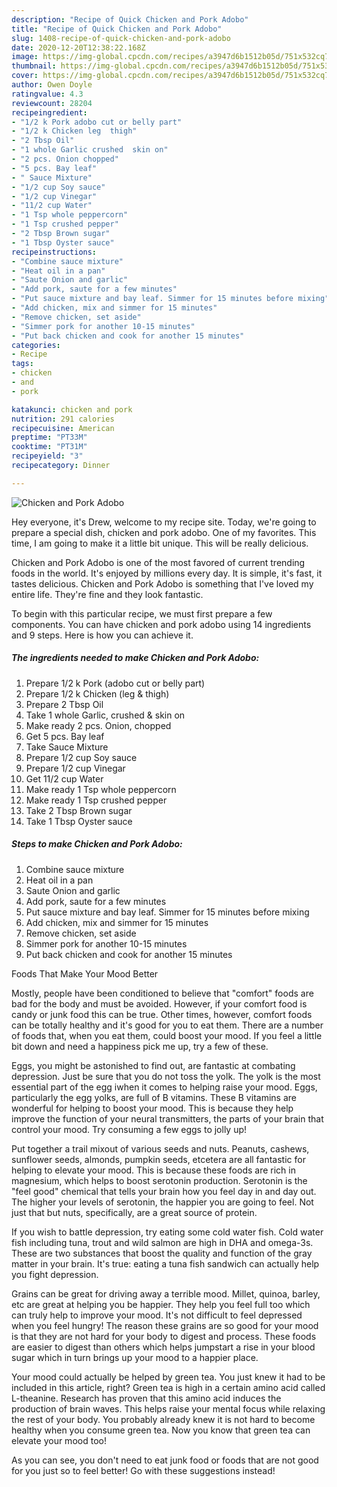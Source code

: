```yaml
---
description: "Recipe of Quick Chicken and Pork Adobo"
title: "Recipe of Quick Chicken and Pork Adobo"
slug: 1408-recipe-of-quick-chicken-and-pork-adobo
date: 2020-12-20T12:38:22.168Z
image: https://img-global.cpcdn.com/recipes/a3947d6b1512b05d/751x532cq70/chicken-and-pork-adobo-recipe-main-photo.jpg
thumbnail: https://img-global.cpcdn.com/recipes/a3947d6b1512b05d/751x532cq70/chicken-and-pork-adobo-recipe-main-photo.jpg
cover: https://img-global.cpcdn.com/recipes/a3947d6b1512b05d/751x532cq70/chicken-and-pork-adobo-recipe-main-photo.jpg
author: Owen Doyle
ratingvalue: 4.3
reviewcount: 28204
recipeingredient:
- "1/2 k Pork adobo cut or belly part"
- "1/2 k Chicken leg  thigh"
- "2 Tbsp Oil"
- "1 whole Garlic crushed  skin on"
- "2 pcs. Onion chopped"
- "5 pcs. Bay leaf"
- " Sauce Mixture"
- "1/2 cup Soy sauce"
- "1/2 cup Vinegar"
- "11/2 cup Water"
- "1 Tsp whole peppercorn"
- "1 Tsp crushed pepper"
- "2 Tbsp Brown sugar"
- "1 Tbsp Oyster sauce"
recipeinstructions:
- "Combine sauce mixture"
- "Heat oil in a pan"
- "Saute Onion and garlic"
- "Add pork, saute for a few minutes"
- "Put sauce mixture and bay leaf. Simmer for 15 minutes before mixing"
- "Add chicken, mix and simmer for 15 minutes"
- "Remove chicken, set aside"
- "Simmer pork for another 10-15 minutes"
- "Put back chicken and cook for another 15 minutes"
categories:
- Recipe
tags:
- chicken
- and
- pork

katakunci: chicken and pork 
nutrition: 291 calories
recipecuisine: American
preptime: "PT33M"
cooktime: "PT31M"
recipeyield: "3"
recipecategory: Dinner

---
```



![Chicken and Pork Adobo](https://img-global.cpcdn.com/recipes/a3947d6b1512b05d/751x532cq70/chicken-and-pork-adobo-recipe-main-photo.jpg)

Hey everyone, it's Drew, welcome to my recipe site. Today, we're going to prepare a special dish, chicken and pork adobo. One of my favorites. This time, I am going to make it a little bit unique. This will be really delicious.

Chicken and Pork Adobo is one of the most favored of current trending foods in the world. It's enjoyed by millions every day. It is simple, it's fast, it tastes delicious. Chicken and Pork Adobo is something that I've loved my entire life. They're fine and they look fantastic.




To begin with this particular recipe, we must first prepare a few components. You can have chicken and pork adobo using 14 ingredients and 9 steps. Here is how you can achieve it.

<!--inarticleads1-->

##### The ingredients needed to make Chicken and Pork Adobo:

1. Prepare 1/2 k Pork (adobo cut or belly part)
1. Prepare 1/2 k Chicken (leg &amp; thigh)
1. Prepare 2 Tbsp Oil
1. Take 1 whole Garlic, crushed &amp; skin on
1. Make ready 2 pcs. Onion, chopped
1. Get 5 pcs. Bay leaf
1. Take  Sauce Mixture
1. Prepare 1/2 cup Soy sauce
1. Prepare 1/2 cup Vinegar
1. Get 11/2 cup Water
1. Make ready 1 Tsp whole peppercorn
1. Make ready 1 Tsp crushed pepper
1. Take 2 Tbsp Brown sugar
1. Take 1 Tbsp Oyster sauce




<!--inarticleads2-->

##### Steps to make Chicken and Pork Adobo:

1. Combine sauce mixture
1. Heat oil in a pan
1. Saute Onion and garlic
1. Add pork, saute for a few minutes
1. Put sauce mixture and bay leaf. Simmer for 15 minutes before mixing
1. Add chicken, mix and simmer for 15 minutes
1. Remove chicken, set aside
1. Simmer pork for another 10-15 minutes
1. Put back chicken and cook for another 15 minutes




Foods That Make Your Mood Better


Mostly, people have been conditioned to believe that "comfort" foods are bad for the body and must be avoided. However, if your comfort food is candy or junk food this can be true. Other times, however, comfort foods can be totally healthy and it's good for you to eat them. There are a number of foods that, when you eat them, could boost your mood. If you feel a little bit down and need a happiness pick me up, try a few of these.

Eggs, you might be astonished to find out, are fantastic at combating depression. Just be sure that you do not toss the yolk. The yolk is the most essential part of the egg iwhen it comes to helping raise your mood. Eggs, particularly the egg yolks, are full of B vitamins. These B vitamins are wonderful for helping to boost your mood. This is because they help improve the function of your neural transmitters, the parts of your brain that control your mood. Try consuming a few eggs to jolly up!

Put together a trail mixout of various seeds and nuts. Peanuts, cashews, sunflower seeds, almonds, pumpkin seeds, etcetera are all fantastic for helping to elevate your mood. This is because these foods are rich in magnesium, which helps to boost serotonin production. Serotonin is the "feel good" chemical that tells your brain how you feel day in and day out. The higher your levels of serotonin, the happier you are going to feel. Not just that but nuts, specifically, are a great source of protein.

If you wish to battle depression, try eating some cold water fish. Cold water fish including tuna, trout and wild salmon are high in DHA and omega-3s. These are two substances that boost the quality and function of the gray matter in your brain. It's true: eating a tuna fish sandwich can actually help you fight depression. 

Grains can be great for driving away a terrible mood. Millet, quinoa, barley, etc are great at helping you be happier. They help you feel full too which can truly help to improve your mood. It's not difficult to feel depressed when you feel hungry! The reason these grains are so good for your mood is that they are not hard for your body to digest and process. These foods are easier to digest than others which helps jumpstart a rise in your blood sugar which in turn brings up your mood to a happier place.

Your mood could actually be helped by green tea. You just knew it had to be included in this article, right? Green tea is high in a certain amino acid called L-theanine. Research has proven that this amino acid induces the production of brain waves. This helps raise your mental focus while relaxing the rest of your body. You probably already knew it is not hard to become healthy when you consume green tea. Now you know that green tea can elevate your mood too!

As you can see, you don't need to eat junk food or foods that are not good for you just so to feel better! Go  with  these suggestions  instead!

